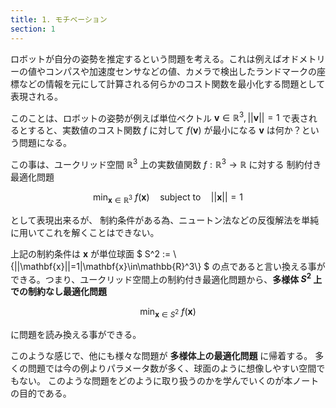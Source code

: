 ```yaml
---
title: 1. モチベーション
section: 1
---
```


ロボットが自分の姿勢を推定するという問題を考える。これは例えばオドメトリーの値やコンパスや加速度センサなどの値、カメラで検出したランドマークの座標などの情報を元にして計算される何らかのコスト関数を最小化する問題として表現される。

このことは、ロボットの姿勢が例えば単位ベクトル $\mathbf{v}\in\mathbb{R}^3,||\mathbf{v}||=1$ で表されるとすると、実数値のコスト関数 $f$ に対して $f(\mathbf{v})$ が最小になる $\mathbf{v}$ は何か？という問題になる。

この事は、ユークリッド空間 $\mathbb{R}^3$ 上の実数値関数 $f:\mathbb{R}^3\rightarrow\mathbb{R}$ に対する
制約付き最適化問題

$$
\min_{\mathbf{x}\in\mathbb{R}^3}\ f(\mathbf{x})\quad\text{subject to}\quad ||\mathbf{x}||=1
$$

として表現出来るが、 制約条件がある為、ニュートン法などの反復解法を単純に用いてこれを解くことはできない。

上記の制約条件は $\mathbf{x}$ が単位球面 $ S^2 := \\{||\mathbf{x}||=1|\mathbf{x}\in\mathbb{R}^3\\} $ の点であると言い換える事ができる。つまり、ユークリッド空間上の制約付き最適化問題から、**多様体 $S^2$ 上での制約なし最適化問題** 

$$
\min_{\mathbf{x}\in S^2}\ f(\mathbf{x})
$$

に問題を読み換える事ができる。

このような感じで、他にも様々な問題が **多様体上の最適化問題** に帰着する。
多くの問題では今の例よりパラメータ数が多く、球面のように想像しやすい空間でもない。
このような問題をどのように取り扱うのかを学んでいくのが本ノートの目的である。

